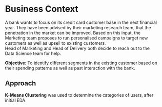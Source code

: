 # Business Context
 A bank wants to focus on its credit card customer base in the next financial year. 
 They have been advised by their marketing research team, that the penetration in the market can be improved. 
 Based on this input, the Marketing team proposes to run personalised campaigns to target new customers as well as upsell to existing customers. 
<br>
Head of Marketing and Head of Delivery both decide to reach out to the Data Science team for help.

**Objective**: To identify different segments in the existing customer based on their spending patterns as well as past interaction with the bank.

## Approach
**K-Means Clustering** was used to determine the categories of users, after initial EDA

